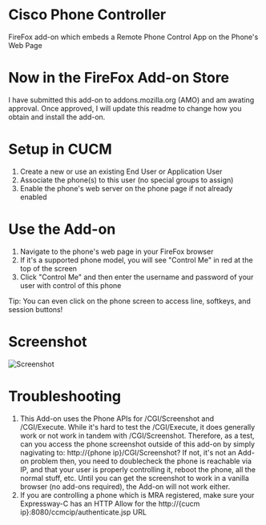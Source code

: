 # Cisco Phone Controller
FireFox add-on which embeds a Remote Phone Control App on the Phone's Web Page

# Now in the FireFox Add-on Store
I have submitted this add-on to addons.mozilla.org (AMO) and am awating approval.  Once approved, I will update this readme to change how you obtain and install the add-on.

# Setup in CUCM
1. Create a new or use an existing End User or Application User
2. Associate the phone(s) to this user (no special groups to assign)
3. Enable the phone's web server on the phone page if not already enabled

# Use the Add-on
1. Navigate to the phone's web page in your FireFox browser
2. If it's a supported phone model, you will see "Control Me" in red at the top of the screen
3. Click "Control Me" and then enter the username and password of your user with control of this phone

Tip: You can even click on the phone screen to access line, softkeys, and session buttons!

# Screenshot
![Screenshot](https://i.imgur.com/TdkqKbx.png)

# Troubleshooting
1. This Add-on uses the Phone APIs for /CGI/Screenshot and /CGI/Execute.  While it's hard to test the /CGI/Execute, it does generally work or not work in tandem with /CGI/Screenshot.  Therefore, as a test, can you access the phone screenshot outside of this add-on by simply nagivating to: http://{phone ip}/CGI/Screenshot?  If not, it's not an Add-on problem then, you need to doublecheck the phone is reachable via IP, and that your user is properly controlling it, reboot the phone, all the normal stuff, etc.  Until you can get the screenshot to work in a vanilla browser (no add-ons required), the Add-on will not work either.
2. If you are controlling a phone which is MRA registered, make sure your Expressway-C has an HTTP Allow for the http://{cucm ip}:8080/ccmcip/authenticate.jsp URL
